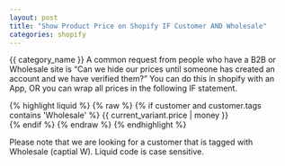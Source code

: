 ```yaml
---
layout: post
title: "Show Product Price on Shopify IF Customer AND Wholesale"
categories: shopify
---
```

{{ category_name }}
A common request from people who have a B2B or Wholesale site is “Can we hide our prices until someone has created an account and we have verified them?”  You can do this in shopify with an App, OR you can wrap all prices in the following IF statement. 

{% highlight liquid %}
    {% raw %}
    	{% if customer and customer.tags contains 'Wholesale'  %}
            {{ current_variant.price | money }}                          
    	{% endif %}
    {% endraw %}
{% endhighlight %}

Please note that we are looking for a customer that is tagged with Wholesale (captial W). 
Liquid code is case sensitive. 



